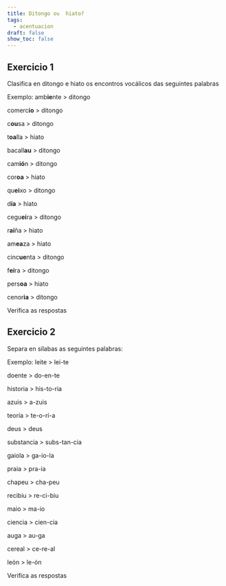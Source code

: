 ```yaml
---
title: Ditongo ou  hiato?
tags:
  - acentuacion
draft: false
show_toc: false
---
```

## Exercicio 1

Clasifica en ditongo e hiato os encontros vocálicos das seguintes palabras

Exemplo: amb**ie**nte > ditongo

comerc**io** > <e-answer>ditongo</e-answer>

c**ou**sa > <e-answer>ditongo</e-answer>

t**oa**lla > <e-answer>hiato</e-answer>

bacall**au** > <e-answer>ditongo</e-answer>

cam**ió**n > <e-answer>ditongo</e-answer>

cor**oa** > <e-answer>hiato</e-answer>

qu**ei**xo > <e-answer>ditongo</e-answer>

d**ía** >  <e-answer>hiato</e-answer>

cegu**ei**ra  > <e-answer>ditongo</e-answer>

r**aí**ña > <e-answer>hiato</e-answer>

am**ea**za > <e-answer>hiato</e-answer>

cinc**ue**nta > <e-answer>ditongo</e-answer>

f**ei**ra > <e-answer>ditongo</e-answer>

pers**oa** > <e-answer>hiato</e-answer>

cenor**ia** > <e-answer>ditongo</e-answer>

<e-validate>Verifica as respostas</e-validate>

## Exercicio 2 

Separa en sílabas as seguintes palabras:

Exemplo: leite > lei-te

doente > <e-answer>do-en-te</e-answer>

historia > <e-answer>his-to-ria</e-answer>

azuis > <e-answer>a-zuis</e-answer>

teoría > <e-answer>te-o-rí-a</e-answer>

deus > <e-answer>deus</e-answer>

substancia > <e-answer>subs-tan-cia</e-answer>

gaiola > <e-answer>ga-io-la</e-answer>

praia > <e-answer>pra-ia</e-answer>

chapeu > <e-answer>cha-peu</e-answer>

recibiu > <e-answer>re-ci-biu</e-answer>

maio > <e-answer>ma-io</e-answer>

ciencia > <e-answer>cien-cia</e-answer>

auga > <e-answer>au-ga</e-answer>

cereal > <e-answer>ce-re-al</e-answer>

león > <e-answer>le-ón</e-answer>

<e-validate>Verifica as respostas</e-validate>